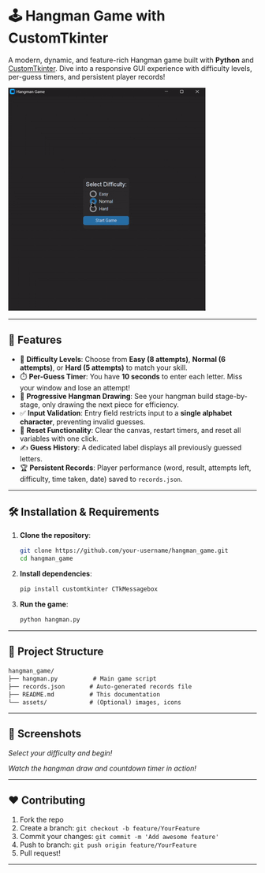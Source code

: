 # 🕹️ Hangman Game with CustomTkinter



A modern, dynamic, and feature-rich Hangman game built with **Python** and [CustomTkinter](https://github.com/TomSchimansky/CustomTkinter). Dive into a responsive GUI experience with difficulty levels, per-guess timers, and persistent player records!

![Demo GIF](assets/demo.gif)

---

## 🚀 Features

- 🎯 **Difficulty Levels**: Choose from **Easy (8 attempts)**, **Normal (6 attempts)**, or **Hard (5 attempts)** to match your skill.
- ⏱️ **Per-Guess Timer**: You have **10 seconds** to enter each letter. Miss your window and lose an attempt!
- 🎨 **Progressive Hangman Drawing**: See your hangman build stage-by-stage, only drawing the next piece for efficiency.
- ✅ **Input Validation**: Entry field restricts input to a **single alphabet character**, preventing invalid guesses.
- 🔄 **Reset Functionality**: Clear the canvas, restart timers, and reset all variables with one click.
- ✍️ **Guess History**: A dedicated label displays all previously guessed letters.
- 🏆 **Persistent Records**: Player performance (word, result, attempts left, difficulty, time taken, date) saved to `records.json`.

---

## 🛠️ Installation & Requirements

1. **Clone the repository**:

   ```bash
   git clone https://github.com/your-username/hangman_game.git
   cd hangman_game
   ```

2. **Install dependencies**:

   ```bash
   pip install customtkinter CTkMessagebox
   ```

3. **Run the game**:

   ```bash
   python hangman.py
   ```

---

## 📂 Project Structure

```
hangman_game/
├── hangman.py          # Main game script
├── records.json       # Auto-generated records file
├── README.md          # This documentation
└── assets/            # (Optional) images, icons
```

---

## 📸 Screenshots

*Select your difficulty and begin!*

*Watch the hangman draw and countdown timer in action!*

---

## ❤️ Contributing

1. Fork the repo
2. Create a branch: `git checkout -b feature/YourFeature`
3. Commit your changes: `git commit -m 'Add awesome feature'`
4. Push to branch: `git push origin feature/YourFeature`
5. Pull request!

---

